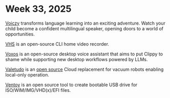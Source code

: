 # Week 33, 2025

[Voiczy](https://www.voiczy.com) transforms language learning into an exciting adventure. Watch your child become a confident multilingual speaker, opening doors to a world of opportunities.

[VHS](https://github.com/charmbracelet/vhs) is an open-source CLI home video recorder.

[Voxos](https://gitlab.com/literally-useful/voxos) is an open-source desktop voice assistant that aims to put Clippy to shame while supporting new desktop workflows powered by LLMs.

[Valetudo](https://valetudo.cloud) is an [open source](https://github.com/Hypfer/Valetudo) Cloud replacement for vacuum robots enabling local-only operation.

[Ventoy](https://www.ventoy.net/) is an open source tool to create bootable USB drive for ISO/WIM/IMG/VHD(x)/EFI files. 
